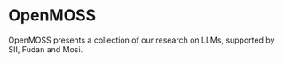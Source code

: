 # OpenMOSS
OpenMOSS presents a collection of our research on LLMs, supported by SII, Fudan and Mosi.
